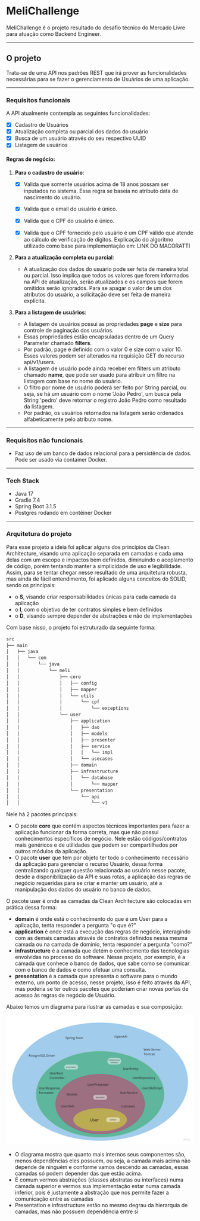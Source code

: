 # MeliChallenge

MeliChallenge é o projeto resultado do desafio técnico do Mercado Livre para atuação como Backend Engineer.

<hr>

## O projeto

Trata-se de uma API nos padrões REST que irá prover as funcionalidades necessárias para se fazer o gerenciamento de Usuários de uma aplicação.
<hr>

### Requisitos funcionais

A API atualmente contempla as seguintes funcionalidades:

- [x] Cadastro de Usuários
- [x] Atualização completa ou parcial dos dados do usuário
- [x] Busca de um usuário através do seu respectivo UUID
- [x] Listagem de usuários

#### Regras de negócio:

1. **Para o cadastro de usuário**:
   - [x] Valida que somente usuários acima de 18 anos possam ser inputados no sistema. Essa regra se baseia no atributo data de nascimento do usuário.
   - [x] Valida que o email do usuário é único.
   - [x] Valida que o CPF do usuário é único.
   - [x] Valida que o CPF fornecido pelo usuário é um CPF válido que atende ao cálculo de verificação de dígitos. Explicação do algoritmo utilizado como base para implementação em: LINK DO MACORATTI

   
2. **Para a atualização completa ou parcial**:
   - A atualização dos dados do usuário pode ser feita de maneira total ou parcial. Isso implica que todos os valores que forem informados na API de atualização, serão atualizados e os campos que forem omitidos serão ignorados. Para se apagar o valor de um dos atributos do usuário, a solicitação deve ser feita de maneira explícita.


3. **Para a listagem de usuários**:
   - A listagem de usuários possui as propriedades **page** e **size** para controle de paginação dos usuários.
   - Essas propriedades estão encapsuladas dentro de um Query Parameter chamado **filters**.
   - Por padrão, page é definido com o valor 0 e size com o valor 10. Esses valores podem ser alterados na requisição GET do recurso api/v1/users. 
   - A listagem de usuário pode ainda receber em filters um atributo chamado **name**, que pode ser usado para atribuir um filtro na listagem com base no nome do usuário.
   - O filtro por nome de usuário poderá ser feito por String parcial, ou seja, se há um usuário com o nome 'João Pedro', um busca pela String 'pedro' deve retornar o registro João Pedro como resultado da listagem.
   - Por padrão, os usuários retornados na listagem serão ordenados alfabeticamente pelo atributo nome.

<hr>

### Requisitos não funcionais

- Faz uso de um banco de dados relacional para a persistência de dados. Pode ser usado via container Docker.

<hr>

### Tech Stack

- Java 17
- Gradle 7.4
- Spring Boot 3.1.5
- Postgres rodando em contêiner Docker 

<hr>

### Arquitetura do projeto

Para esse projeto a ideia foi aplicar alguns dos princípios da Clean Architecture, visando uma aplicação separada em camadas e cada uma delas com um escopo e impactos bem definidos, diminuindo o acoplamento de código, porém tentando manter a simplicidade de uso e legibilidade. Assim, para se tentar chegar nesse resultado de uma arquitetura robusta, mas ainda de fácil entendimento, foi aplicado alguns conceitos do SOLID, sendo os principais:

- o **S**, visando criar responsabilidades únicas para cada camada da aplicação
- o **I**, com o objetivo de ter contratos simples e bem definidos 
- o **D**, visando sempre depender de abstrações e não de implementações

Com base nisso, o projeto foi estruturado da seguinte forma:

```bash
src
├── main
│   ├── java
│   │   └── com
│   │       └── java
│   │           └── meli
│   │               ├── core
│   │               │   ├── config
│   │               │   ├── mapper
│   │               │   └── utils
│   │               │       └── cpf
│   │               │           └── exceptions
│   │               └── user
│   │                   ├── application
│   │                   │   ├── dao
│   │                   │   ├── models
│   │                   │   ├── presenter
│   │                   │   ├── service
│   │                   │   │   └── impl
│   │                   │   └── usecases
│   │                   ├── domain
│   │                   ├── infrastructure
│   │                   │   └── database
│   │                   │       └── mapper
│   │                   └── presentation
│   │                       └── api
│   │                           └── v1

```

Nele há 2 pacotes principais:

- O pacote **core** que contém aspectos técnicos importantes para fazer a aplicação funcionar da forma correta, mas que não possui conhecimentos específicos de negócio. Nele estão códigos/contratos mais genéricos e de utilidades que podem ser compartilhados por outros módulos da aplicação.
- O pacote **user** que tem por objeto ter todo o conhecimento necessário da aplicação para gerenciar o recurso Usuário, dessa forma centralizando qualquer questão relacionada ao usuário nesse pacote, desde a disponibilização da API e suas rotas, a aplicação das regras de negócio requeridas para se criar e manter um usuário, até a manipulação dos dados do usuário no banco de dados.

O pacote user é onde as camadas da Clean Architecture são colocadas em prática dessa forma:

- **domain** é onde está o conhecimento do que é um User para a aplicação, tenta responder a pergunta "o que é?"
- **application** é onde está a execução das regras de negócio, interagindo com as demais camadas através de contratos definidos nessa mesma camada ou na camada de domínio, tenta responder a pergunta "como?"
- **infrastructure** é a camada que detém o conhecimento das tecnologias envolvidas no processo do software. Nesse projeto, por exemplo, é a camada que conhece o banco de dados, que sabe como se comunicar com o banco de dados e como efetuar uma consulta.
- **presentation** é a camada que apresenta o software para o mundo externo, um ponto de acesso, nesse projeto, isso é feito através da API, mas poderia se ter outros pacotes que poderiam criar novas portas de acesso às regras de negócio de Usuário.


Abaixo temos um diagrama para ilustrar as camadas e sua composição:

![Diagrama ilustrando as camadas do projeto e suas fronteiras](/doc/images/api_onion_diagram.jpg "Diagrama de camadas do projeto")

- O diagrama mostra que quanto mais internos seus componentes são, menos dependências eles possuem, ou seja, a camada mais acima não depende de ninguém e conforme vamos descendo as camadas, essas camadas só podem depender das que estão acima.
- É comum vermos abstrações (classes abstratas ou interfaces) numa camada superior e vermos sua implementação estar numa camada inferior, pois é justamente a abstração que nos permite fazer a comunicação entre as camadas
- Presentation e infrastructure estão no mesmo degrau da hierarquia de camadas, mas não possuem dependência entre si
